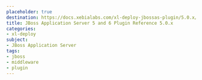```yaml
---
placeholder: true
destination: https://docs.xebialabs.com/xl-deploy-jbossas-plugin/5.0.x/jbossPluginManual.html
title: JBoss Application Server 5 and 6 Plugin Reference 5.0.x
categories: 
- xl-deploy
subject:
- JBoss Application Server
tags:
- jboss
- middleware
- plugin
---
```


